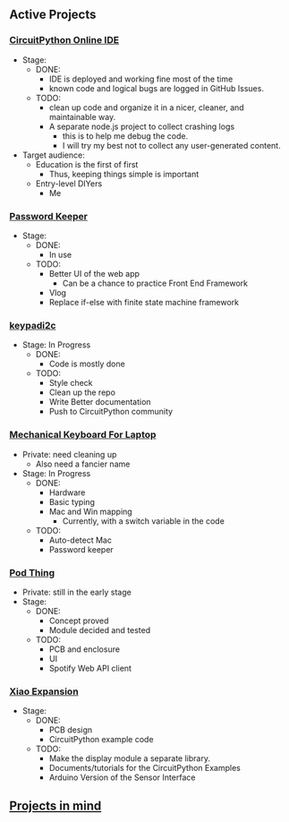 ## Active Projects
### [CircuitPython Online IDE](https://github.com/urfdvw/CircuitPython-online-IDE)
- Stage:
    - DONE:
        - IDE is deployed and working fine most of the time
        - known code and logical bugs are logged in GitHub Issues.
    - TODO:
        - clean up code and organize it in a nicer, cleaner, and maintainable way.
        - A separate node.js project to collect crashing logs
            - this is to help me debug the code.
            - I will try my best not to collect any user-generated content.
- Target audience:
    - Education is the first of first
        - Thus, keeping things simple is important
    - Entry-level DIYers
        - Me

### [Password Keeper](https://github.com/urfdvw/Password-Keeper)
- Stage:
    - DONE:
        - In use
    - TODO:
        - Better UI of the web app
            - Can be a chance to practice Front End Framework
        - Vlog
        - Replace if-else with finite state machine framework

### [keypadi2c](https://github.com/urfdvw/CircuitPython_keypadi2c)
- Stage: In Progress
    - DONE:
        - Code is mostly done
    - TODO:
        - Style check
        - Clean up the repo 
        - Write Better documentation
        - Push to CircuitPython community

### [Mechanical Keyboard For Laptop](https://github.com/urfdvw/mechanical-keyboard-for-laptop)
- Private: need cleaning up
    - Also need a fancier name
- Stage: In Progress
    - DONE:
        - Hardware
        - Basic typing
        - Mac and Win mapping
            - Currently, with a switch variable in the code
    - TODO:
        - Auto-detect Mac
        - Password keeper

### [Pod Thing](https://github.com/urfdvw/pod-thing)
- Private: still in the early stage
- Stage:
    - DONE:
        - Concept proved
        - Module decided and tested
    - TODO:
        - PCB and enclosure
        - UI
        - Spotify Web API client

### [Xiao Expansion](https://github.com/urfdvw/XiaoExp)
- Stage:
    - DONE:
        - PCB design
        - CircuitPython example code
    - TODO:
        - Make the display module a separate library.
        - Documents/tutorials for the CircuitPython Examples
        - Arduino Version of the Sensor Interface

## [Projects in mind](./projects_in_mind.md#projects-in-mind)
